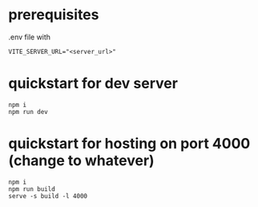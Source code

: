 # prerequisites
.env file with
```
VITE_SERVER_URL="<server_url>"
```

# quickstart for dev server
```
npm i
npm run dev
```

# quickstart for hosting on port 4000 (change to whatever)
```
npm i
npm run build
serve -s build -l 4000
```

